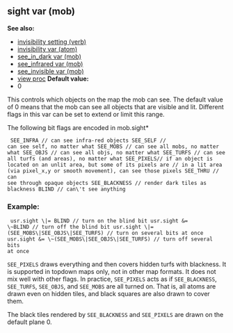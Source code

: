 ## sight var (mob)
**See also:**
*   [invisibility setting (verb)](/ref/verb/set/invisibility.md) 
*   [invisibility var (atom)](/ref/atom/var/invisibility.md) 
*   [see_in_dark var (mob)](/ref/mob/var/see_in_dark.md) 
*   [see_infrared var (mob)](/ref/mob/var/see_infrared.md) 
*   [see_invisible var (mob)](/ref/mob/var/see_invisible.md) 
*   [view proc](/ref/proc/view.md) <!-- -->
**Default value:**
*   0


This controls which objects on the map the mob can see. The
default value of 0 means that the mob can see all objects that are
visible and lit. Different flags in this var can be set to extend or
limit this range. 

The following bit flags are encoded in
mob.sight* 
```
 SEE_INFRA // can see infra-red objects SEE_SELF //
can see self, no matter what SEE_MOBS // can see all mobs, no matter
what SEE_OBJS // can see all objs, no matter what SEE_TURFS // can see
all turfs (and areas), no matter what SEE_PIXELS// if an object is
located on an unlit area, but some of its pixels are // in a lit area
(via pixel_x,y or smooth movement), can see those pixels SEE_THRU // can
see through opaque objects SEE_BLACKNESS // render dark tiles as
blackness BLIND // can\'t see anything 
```

### Example:

```
 usr.sight \|= BLIND // turn on the blind bit usr.sight &=
\~BLIND // turn off the blind bit usr.sight \|=
(SEE_MOBS\|SEE_OBJS\|SEE_TURFS) // turn on several bits at once
usr.sight &= \~(SEE_MOBS\|SEE_OBJS\|SEE_TURFS) // turn off several bits
at once 
```
 

`SEE_PIXELS` draws everything and then
covers hidden turfs with blackness. It is supported in topdown maps
only, not in other map formats. It does not mix well with other flags.
In practice, `SEE_PIXELS` acts as if `SEE_BLACKNESS`, `SEE_TURFS`,
`SEE_OBJS`, and `SEE_MOBS` are all turned on. That is, all atoms are
drawn even on hidden tiles, and black squares are also drawn to cover
them. 

The black tiles rendered by `SEE_BLACKNESS` and
`SEE_PIXELS` are drawn on the default plane 0.